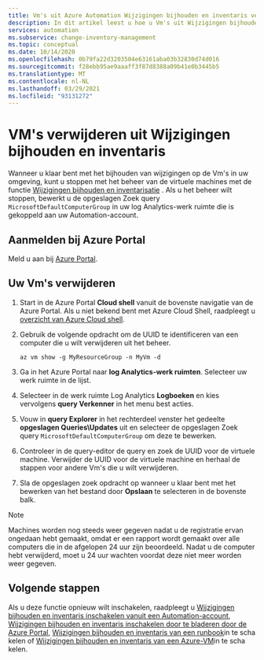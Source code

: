 ```yaml
---
title: Vm's uit Azure Automation Wijzigingen bijhouden en inventaris verwijderen
description: In dit artikel leest u hoe u Vm's uit Wijzigingen bijhouden en inventaris kunt verwijderen.
services: automation
ms.subservice: change-inventory-management
ms.topic: conceptual
ms.date: 10/14/2020
ms.openlocfilehash: 0b79fa22d3203504e63161aba03b32830d74d016
ms.sourcegitcommit: f28ebb95ae9aaaff3f87d8388a09b41e0b3445b5
ms.translationtype: MT
ms.contentlocale: nl-NL
ms.lasthandoff: 03/29/2021
ms.locfileid: "93131272"
---
```

# <a name="remove-vms-from-change-tracking-and-inventory"></a>VM's verwijderen uit Wijzigingen bijhouden en inventaris

Wanneer u klaar bent met het bijhouden van wijzigingen op de Vm's in uw omgeving, kunt u stoppen met het beheer van de virtuele machines met de functie [Wijzigingen bijhouden en inventarisatie](overview.md) . Als u het beheer wilt stoppen, bewerkt u de opgeslagen Zoek query `MicrosoftDefaultComputerGroup` in uw log Analytics-werk ruimte die is gekoppeld aan uw Automation-account.

## <a name="sign-into-the-azure-portal"></a>Aanmelden bij Azure Portal

Meld u aan bij [Azure Portal](https://portal.azure.com).

## <a name="to-remove-your-vms"></a>Uw Vm's verwijderen

1. Start in de Azure Portal **Cloud shell** vanuit de bovenste navigatie van de Azure Portal. Als u niet bekend bent met Azure Cloud Shell, raadpleegt u [overzicht van Azure Cloud shell](../../cloud-shell/overview.md).

2. Gebruik de volgende opdracht om de UUID te identificeren van een computer die u wilt verwijderen uit het beheer.

    ```azurecli
    az vm show -g MyResourceGroup -n MyVm -d
    ```

3. Ga in het Azure Portal naar **log Analytics-werk ruimten**. Selecteer uw werk ruimte in de lijst.

4. Selecteer in de werk ruimte Log Analytics **Logboeken** en kies vervolgens **query Verkenner** in het menu best acties.

5. Vouw in **query Explorer** in het rechterdeel venster het gedeelte **opgeslagen Queries\Updates** uit en selecteer de opgeslagen Zoek query `MicrosoftDefaultComputerGroup` om deze te bewerken.

6. Controleer in de query-editor de query en zoek de UUID voor de virtuele machine. Verwijder de UUID voor de virtuele machine en herhaal de stappen voor andere Vm's die u wilt verwijderen.

7. Sla de opgeslagen zoek opdracht op wanneer u klaar bent met het bewerken van het bestand door **Opslaan** te selecteren in de bovenste balk.

>[!NOTE]
>Machines worden nog steeds weer gegeven nadat u de registratie ervan ongedaan hebt gemaakt, omdat er een rapport wordt gemaakt over alle computers die in de afgelopen 24 uur zijn beoordeeld. Nadat u de computer hebt verwijderd, moet u 24 uur wachten voordat deze niet meer worden weer gegeven.

## <a name="next-steps"></a>Volgende stappen

Als u deze functie opnieuw wilt inschakelen, raadpleegt u [Wijzigingen bijhouden en inventaris inschakelen vanuit een Automation-account](enable-from-automation-account.md), [Wijzigingen bijhouden en inventaris inschakelen door te bladeren door de Azure Portal](enable-from-portal.md), [Wijzigingen bijhouden en inventaris van een runbook](enable-from-runbook.md)in te scha kelen of [Wijzigingen bijhouden en inventaris van een Azure-VM](enable-from-vm.md)in te scha kelen.